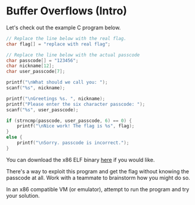 # Buffer Overflows (Intro)

Let's check out the example C program below.

``` C
// Replace the line below with the real flag.
char flag[] = "replace with real flag";

// Replace the line below with the actual passcode
char passcode[] = "123456";
char nickname[12];
char user_passcode[7];

printf("\nWhat should we call you: ");
scanf("%s", nickname);

printf("\nGreetings %s. ", nickname);
printf("Please enter the six character passcode: ");
scanf("%s", user_passcode);

if (strncmp(passcode, user_passcode, 6) == 0) {
    printf("\nNice work! The flag is %s", flag);
}
else {
    printf("\nSorry. passcode is incorrect.");
}
```

You can download the x86 ELF binary [here](overcode) if you would like. 

There's a way to exploit this program and get the flag without knowing the passcode at all. Work with a teammate to brainstorm how you might do so.

In an x86 compatible VM (or emulator), attempt to run the program and try your solution.


